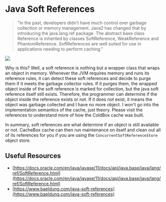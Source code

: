 # Java Soft References

> "In the past, developers didn't have much control over garbage collection or memory management. Java2 has changed that by introducing the java.lang.ref package. The abstract base class Reference is inherited by classes SoftReference, WeakReference and PhantomReference. SoftReferences are well suited for use in applications needing to perform caching."

![](../../images/cachebox\_softreference.png)

Why is this? Well, a soft reference is nothing but a wrapper class that wraps an object in memory. Whenever the JVM requires memory and runs its reference rules, it can detect these soft references and decide to purge them if it meets the garbage collector rules. If it purges them, the wrapped object inside of the soft reference is marked for collection, but the java soft reference itself still exists. Therefore, the programmer can determine if the object inside the reference exists or not. If it does not exist, it means the object was garbage collected and I have no more object. I won't go into the implementation semantics of the cache, just theory. Please visit the references to understand more of how the ColdBox cache was built.

In summary, soft references are what determine if an object is still available or not. CacheBox cache can then run maintenance on itself and clean out all of its references for you if you are using the `ConcurrentSoftReferenceStore` object store.

## Useful Resources

* [https://docs.oracle.com/en/java/javase/11/docs/api/java.base/java/lang/ref/SoftReference.html](https://docs.oracle.com/en/java/javase/11/docs/api/java.base/java/lang/ref/SoftReference.html)
* [https://www.baeldung.com/java-soft-references](https://www.baeldung.com/java-soft-references)
